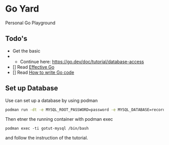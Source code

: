 # Go Yard

Personal Go Playground

## Todo's

* Get the basic
* * Continue here: https://go.dev/doc/tutorial/database-access
* [] Read [Effective Go](https://go.dev/doc/effective_go)
* [] Read [How to write Go code](https://go.dev/doc/code)

## Set up Database 

Use can set up a database by using podman

```bash
podman run -dt -e MYSQL_ROOT_PASSWORD=password -e MYSQL_DATABASE=recordings --name gotut-mysql -p 3306:3306 docker.io/library/mysql
```

Then etner the running container with podman exec

```
podman exec -ti gotut-mysql /bin/bash
```

and follow the instruction of the tutorial.
